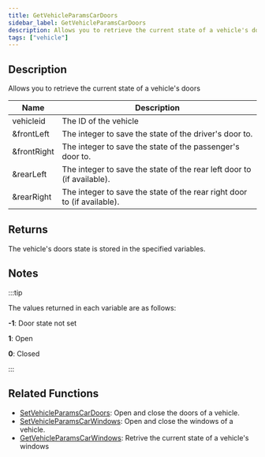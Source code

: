 ```yaml
---
title: GetVehicleParamsCarDoors
sidebar_label: GetVehicleParamsCarDoors
description: Allows you to retrieve the current state of a vehicle's doors.
tags: ["vehicle"]
---
```


<VersionWarn version='SA-MP 0.3.7' />

## Description

Allows you to retrieve the current state of a vehicle's doors

| Name             | Description                                                             |
| ---------------- | ----------------------------------------------------------------------- |
| vehicleid        | The ID of the vehicle                                                   |
| &frontLeft       | The integer to save the state of the driver's door to.                  |
| &frontRight      | The integer to save the state of the passenger's door to.               |
| &rearLeft        | The integer to save the state of the rear left door to (if available).  |
| &rearRight       | The integer to save the state of the rear right door to (if available). |

## Returns

The vehicle's doors state is stored in the specified variables.

## Notes

:::tip

The values returned in each variable are as follows:

**-1**: Door state not set

**1**: Open

**0**: Closed

:::

## Related Functions

- [SetVehicleParamsCarDoors](SetVehicleParamsCarDoors): Open and close the doors of a vehicle.
- [SetVehicleParamsCarWindows](SetVehicleParamsCarWindows): Open and close the windows of a vehicle.
- [GetVehicleParamsCarWindows](GetVehicleParamsCarWindows): Retrive the current state of a vehicle's windows
